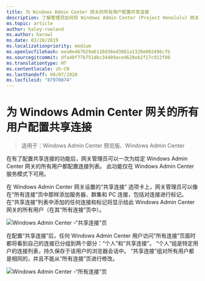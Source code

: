 ```yaml
---
title: 为 Windows Admin Center 网关的所有用户配置共享连接
description: 了解管理员如何将 Windows Admin Center (Project Honolulu) 网关配置一次即可允许所有用户共享一组连接。
ms.topic: article
author: haley-rowland
ms.author: harowl
ms.date: 03/28/2019
ms.localizationpriority: medium
ms.openlocfilehash: eea0e467629a6110d38ed3081a1320e002496cfb
ms.sourcegitcommit: dfa48f77b751dbc34409aced628eb2f17c912f08
ms.translationtype: HT
ms.contentlocale: zh-CN
ms.lasthandoff: 08/07/2020
ms.locfileid: "87970874"
---
```

# <a name="configure-shared-connections-for-all-users-of-the-windows-admin-center-gateway"></a>为 Windows Admin Center 网关的所有用户配置共享连接

> 适用于：Windows Admin Center 预览版、Windows Admin Center

在有了配置共享连接的功能后，网关管理员可以一次为给定 Windows Admin Center 网关的所有用户都配置连接列表。 此功能仅在 Windows Admin Center 服务模式下可用。

在 Windows Admin Center 网关设置的“共享连接”  选项卡上，网关管理员可以像在“所有连接”页中那样添加服务器、群集和 PC 连接，包括对连接进行标记。 在“共享连接”列表中添加的任何连接和标记将显示给此 Windows Admin Center 网关的所有用户（在其“所有连接”页中）。

![Windows Admin Center -“共享连接”页](../media/shared-cnxns-1.png)

在配置“共享连接”后，任何 Windows Admin Center 用户访问“所有连接”页面时都将看到自己的连接已分组到两个部分：“个人”和“共享连接”。 “个人”组是特定用户的连接列表，持久保存于该用户的浏览器会话中。 “共享连接”组对所有用户都是相同的，并且不能从“所有连接”页进行修改。

![Windows Admin Center -“所有连接”页](../media/shared-cnxns-2.png)